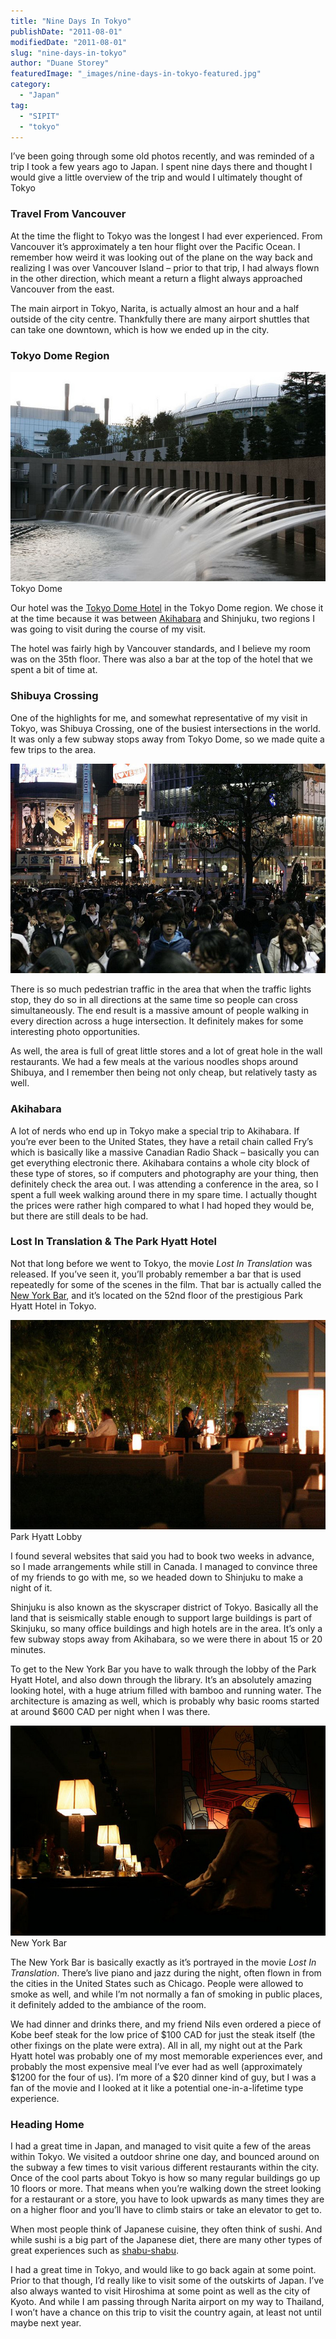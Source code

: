 ```yaml
---
title: "Nine Days In Tokyo"
publishDate: "2011-08-01"
modifiedDate: "2011-08-01"
slug: "nine-days-in-tokyo"
author: "Duane Storey"
featuredImage: "_images/nine-days-in-tokyo-featured.jpg"
category:
  - "Japan"
tag:
  - "SIPIT"
  - "tokyo"
---
```


I’ve been going through some old photos recently, and was reminded of a trip I took a few years ago to Japan. I spent nine days there and thought I would give a little overview of the trip and would I ultimately thought of Tokyo

### Travel From Vancouver

At the time the flight to Tokyo was the longest I had ever experienced. From Vancouver it’s approximately a ten hour flight over the Pacific Ocean. I remember how weird it was looking out of the plane on the way back and realizing I was over Vancouver Island – prior to that trip, I had always flown in the other direction, which meant a return a flight always approached Vancouver from the east.

The main airport in Tokyo, Narita, is actually almost an hour and a half outside of the city centre. Thankfully there are many airport shuttles that can take one downtown, which is how we ended up in the city.

### Tokyo Dome Region

[![](_images/nine-days-in-tokyo-1.jpg "Tokyo Dome")](http://www.migratorynerd.com/wordpress/wp-content/uploads/2011/07/131913721_3336d3fec3_z.jpg)Tokyo Dome



Our hotel was the [Tokyo Dome Hotel](http://www.tokyodome-hotels.co.jp/e/index.html) in the Tokyo Dome region. We chose it at the time because it was between [Akihabara](http://en.wikipedia.org/wiki/Akihabara) and Shinjuku, two regions I was going to visit during the course of my visit.

The hotel was fairly high by Vancouver standards, and I believe my room was on the 35th floor. There was also a bar at the top of the hotel that we spent a bit of time at.

### Shibuya Crossing

One of the highlights for me, and somewhat representative of my visit in Tokyo, was Shibuya Crossing, one of the busiest intersections in the world. It was only a few subway stops away from Tokyo Dome, so we made quite a few trips to the area.

[![](_images/nine-days-in-tokyo-2.jpg "133151085_1a51df7c6a_z")](http://www.migratorynerd.com/wordpress/wp-content/uploads/2011/07/133151085_1a51df7c6a_z.jpg)

There is so much pedestrian traffic in the area that when the traffic lights stop, they do so in all directions at the same time so people can cross simultaneously. The end result is a massive amount of people walking in every direction across a huge intersection. It definitely makes for some interesting photo opportunities.

As well, the area is full of great little stores and a lot of great hole in the wall restaurants. We had a few meals at the various noodles shops around Shibuya, and I remember then being not only cheap, but relatively tasty as well.

### Akihabara

A lot of nerds who end up in Tokyo make a special trip to Akihabara. If you’re ever been to the United States, they have a retail chain called Fry’s which is basically like a massive Canadian Radio Shack – basically you can get everything electronic there. Akihabara contains a whole city block of these type of stores, so if computers and photography are your thing, then definitely check the area out. I was attending a conference in the area, so I spent a full week walking around there in my spare time. I actually thought the prices were rather high compared to what I had hoped they would be, but there are still deals to be had.

### Lost In Translation &amp; The Park Hyatt Hotel

Not that long before we went to Tokyo, the movie *Lost In Translation* was released. If you’ve seen it, you’ll probably remember a bar that is used repeatedly for some of the scenes in the film. That bar is actually called the [New York Bar](http://www.tokyo.park.hyatt.com/hyatt/hotels/entertainment/lounges/index.jsp), and it’s located on the 52nd floor of the prestigious Park Hyatt Hotel in Tokyo.

[![](_images/nine-days-in-tokyo-3.jpg "Park Hyatt Lobby")](http://www.migratorynerd.com/wordpress/wp-content/uploads/2011/07/131916114_fecf564d1f_z.jpg)Park Hyatt Lobby



I found several websites that said you had to book two weeks in advance, so I made arrangements while still in Canada. I managed to convince three of my friends to go with me, so we headed down to Shinjuku to make a night of it.

Shinjuku is also known as the skyscraper district of Tokyo. Basically all the land that is seismically stable enough to support large buildings is part of Skinjuku, so many office buildings and high hotels are in the area. It’s only a few subway stops away from Akihabara, so we were there in about 15 or 20 minutes.

To get to the New York Bar you have to walk through the lobby of the Park Hyatt Hotel, and also down through the library. It’s an absolutely amazing looking hotel, with a huge atrium filled with bamboo and running water. The architecture is amazing as well, which is probably why basic rooms started at around $600 CAD per night when I was there.

[![](_images/nine-days-in-tokyo-4.jpg "New York Bar")](http://www.migratorynerd.com/wordpress/wp-content/uploads/2011/07/131916040_888b15bfbd_z.jpg)New York Bar



The New York Bar is basically exactly as it’s portrayed in the movie *Lost In Translation*. There’s live piano and jazz during the night, often flown in from the cities in the United States such as Chicago. People were allowed to smoke as well, and while I’m not normally a fan of smoking in public places, it definitely added to the ambiance of the room.

We had dinner and drinks there, and my friend Nils even ordered a piece of Kobe beef steak for the low price of $100 CAD for just the steak itself (the other fixings on the plate were extra). All in all, my night out at the Park Hyatt hotel was probably one of my most memorable experiences ever, and probably the most expensive meal I’ve ever had as well (approximately $1200 for the four of us). I’m more of a $20 dinner kind of guy, but I was a fan of the movie and I looked at it like a potential one-in-a-lifetime type experience.

### Heading Home

I had a great time in Japan, and managed to visit quite a few of the areas within Tokyo. We visited a outdoor shrine one day, and bounced around on the subway a few times to visit various different restaurants within the city. Once of the cool parts about Tokyo is how so many regular buildings go up 10 floors or more. That means when you’re walking down the street looking for a restaurant or a store, you have to look upwards as many times they are on a higher floor and you’ll have to climb stairs or take an elevator to get to.

When most people think of Japanese cuisine, they often think of sushi. And while sushi is a big part of the Japanese diet, there are many other types of great experiences such as [shabu-shabu](http://en.wikipedia.org/wiki/Shabu-shabu).

I had a great time in Tokyo, and would like to go back again at some point. Prior to that though, I’d really like to visit some of the outskirts of Japan. I’ve also always wanted to visit Hiroshima at some point as well as the city of Kyoto. And while I am passing through Narita airport on my way to Thailand, I won’t have a chance on this trip to visit the country again, at least not until maybe next year.